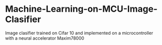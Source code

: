 # Machine-Learning-on-MCU-Image-Clasifier
Image clasifier trained on Cifar 10 and implemented on a microcontroller with a neural accelerator Maxim78000
